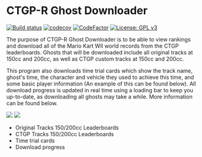 # CTGP-R Ghost Downloader

[![Build status](https://ci.appveyor.com/api/projects/status/3f5m3im9bxanngsj?svg=true)](https://ci.appveyor.com/project/Iswenzz/ctgp-r-ghost-downloader)
[![codecov](https://codecov.io/gh/Iswenzz/CTGP-R-Ghost-Downloader/branch/master/graph/badge.svg)](https://codecov.io/gh/Iswenzz/CTGP-R-Ghost-Downloader)
[![CodeFactor](https://www.codefactor.io/repository/github/iswenzz/ctgp-r-ghost-downloader/badge)](https://www.codefactor.io/repository/github/iswenzz/ctgp-r-ghost-downloader)
[![License: GPL v3](https://img.shields.io/badge/License-GPLv3-blue.svg)](https://www.gnu.org/licenses/gpl-3.0)

The purpose of CTGP-R Ghost Downloader is to be able to view rankings and download all of the Mario Kart WII world records from the CTGP leaderboards. Ghosts that will be downloaded include all original tracks at 150cc and 200cc, as well as CTGP custom tracks at 150cc and 200cc. 

This program also downloads time trial cards which show the track name, ghost's time, the character and vehicle they used to achieve this time, and some basic player information (An example of this can be found below). All download progress is updated in real time using a loading bar to keep you up-to-date, as downloading all ghosts may take a while. More information can be found below.

![](https://i.imgur.com/TbTRmjB.jpg)
![](https://i.imgur.com/BfifUDE.jpg)

* Original Tracks 150/200cc Leaderboards
* CTGP Tracks 150/200cc Leaderboards
* Time trial cards
* Download progress
